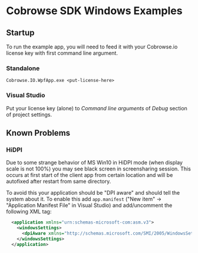 # Cobrowse SDK Windows Examples

## Startup

To run the example app, you will need to feed it with your Cobrowse.io license key with first command line argument.

### Standalone

```Text
Cobrowse.IO.WpfApp.exe <put-license-here>
```

### Visual Studio

Put your license key (alone) to *Command line arguments* of *Debug* section of project settings.

## Known Problems

### HiDPI

Due to some strange behavior of MS Win10 in HiDPI mode (when display scale is not 100%) you may see black screen in screensharing session. This occurs at first start
of the client app from certain location and will be autofixed after restart from same directory.

To avoid this your application should be "DPI aware" and should tell the system about it. To enable this add `app.manifest` ("New item" -> "Application Manifest File" in Visual Studio) and add/uncomment the following XML tag:

```XML
  <application xmlns="urn:schemas-microsoft-com:asm.v3">
    <windowsSettings>
      <dpiAware xmlns="http://schemas.microsoft.com/SMI/2005/WindowsSettings">true</dpiAware>
    </windowsSettings>
  </application>
```